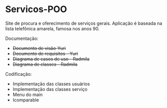 # Servicos-POO
Site de procura e oferecimento de serviços gerais. Aplicação é baseada na lista telefônica amarela, famosa nos anos 90.

Documentação:
- ~~Documento de visão-Yuri~~
- ~~Documento de requisitos - Yuri~~
- ~~Diagrama de casos de uso - Radmila~~
- ~~Diagrama de classes - Radmila~~

Codificação:
- Implementação das classes usuários
- Implementação das classes serviço
- Menu do main
- Icomparable
